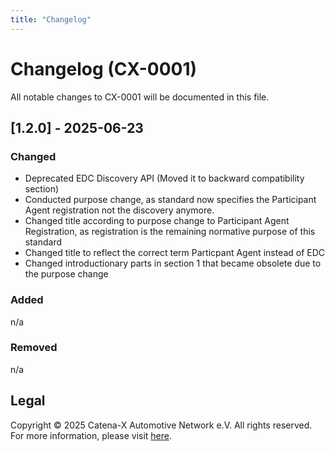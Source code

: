 ```yaml
---
title: "Changelog"
---
```


# Changelog (CX-0001)

All notable changes to CX-0001 will be documented in this file.

## [1.2.0] - 2025-06-23

### Changed

- Deprecated EDC Discovery API (Moved it to backward compatibility section)
- Conducted purpose change, as standard now specifies the Participant Agent registration
  not the discovery anymore.
- Changed title according to purpose change to Participant Agent Registration, as
  registration is the remaining normative purpose of this standard
- Changed title to reflect the correct term Particpant Agent instead of EDC
- Changed introductionary parts in section 1 that became obsolete due to the purpose change

### Added

n/a

### Removed

n/a

## Legal

Copyright © 2025 Catena-X Automotive Network e.V. All rights reserved. For more information, please visit [here](/copyright).
